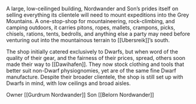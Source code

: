 A large, low-ceilinged building, Nordwander and Son’s prides itself on selling everything its clientele will need to mount expeditions into the Grey Mountains. A one-stop-shop for mountaineering, rock-climbing, and camping outdoors, it carries pitons, ropes, mallets, crampons, picks, chisels, rations, tents, bedrolls, and anything else a party may need before venturing out into the mountainous terrain to [[Ubersreik]]’s south.

The shop initially catered exclusively to Dwarfs, but when word of the quality of their gear, and the fairness of their prices, spread, others soon made their way to [[Dawihafen]]. They now stock clothing and tools that better suit non-Dwarf physiognomies, yet are of the same fine Dwarf manufacture. Despite their broader clientele, the shop is still set up with Dwarfs in mind, with low ceilings and broad aisles.

Owner [[Gurdrum Nordwander]]
Son [[Belorn Nordwander]]